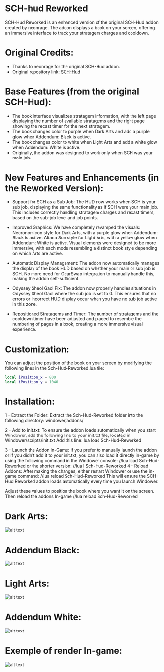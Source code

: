 # SCH-hud Reworked

SCH-Hud Reworked is an enhanced version of the original SCH-Hud addon created by neonrage. The addon displays a book on your screen, offering an immersive interface to track your stratagem charges and cooldown.

# Original Credits:

- Thanks to neonrage for the original SCH-Hud addon.
- Original repository link: [SCH-Hud](https://github.com/neon-rage/sch-hud)

# Base Features (from the original SCH-Hud):

- The book interface visualizes stratagem information, with the left page displaying the number of available stratagems and the right page showing the recast timer for the next stratagem.
- The book changes color to purple when Dark Arts and add a purple glow when Addendum: Black is active.
- The book changes color to white when Light Arts and add a white glow when Addendum: White is active.
- Originally, the addon was designed to work only when SCH was your main job.

# New Features and Enhancements (in the Reworked Version):

- Support for SCH as a Sub Job:
  The HUD now works when SCH is your sub job, displaying the same functionality as if SCH were your main job. This includes correctly handling stratagem charges and recast timers, based on the sub-job level and job points.

- Improved Graphics:
  We have completely revamped the visuals:
  Necronomicon style for Dark Arts, with a purple glow when Addendum: Black is active.
  Altana Sun style for Light Arts, with a yellow glow when Addendum: White is active.
  Visual elements were designed to be more immersive, with each mode resembling a distinct book style depending on which Arts are active.

- Automatic Display Management:
  The addon now automatically manages the display of the book HUD based on whether your main or sub job is SCH.
  No more need for GearSwap integration to manually handle this, making the addon self-sufficient.

- Odyssey Sheol Gaol Fix:
  The addon now properly handles situations in Odyssey Sheol Gaol where the sub job is set to 0. This ensures that no errors or incorrect HUD display occur when you have no sub job active in this zone.

- Repositioned Stratagems and Timer:
  The number of stratagems and the cooldown timer have been adjusted and placed to resemble the numbering of pages in a book, creating a more immersive visual experience.

# Customization:

You can adjust the position of the book on your screen by modifying the following lines in the Sch-Hud-Reworked.lua file:

```lua
local iPosition_x = 800
local iPosition_y = 1040
```

# Installation:

1 - Extract the Folder:
Extract the Sch-Hud-Reworked folder into the following directory:
windower/addons/

2 - Add to init.txt:
To ensure the addon loads automatically when you start Windower, add the following line to your init.txt file, located in:
Windower/scripts/init.txt
Add this line:
lua load Sch-Hud-Reworked

3 - Launch the Addon in-Game:
If you prefer to manually launch the addon or if you didn't add it to your init.txt, you can also load it directly in-game by using the following command in the Windower console:
//lua load Sch-Hud-Reworked
or the shorter version:
//lua l Sch-Hud-Reworked
4 - Reload Addons:
After making the changes, either restart Windower or use the in-game command:
//lua reload Sch-Hud-Reworked
This will ensure the SCH-Hud Reworked addon loads automatically every time you launch Windower.

Adjust these values to position the book where you want it on the screen.
Then reload the addons In-game
//lua reload Sch-Hud-Reworked

# Dark Arts:

![alt text](https://i.imgur.com/8rAO6CH.png)

# Addendum Black:

![alt text](https://i.imgur.com/SIti4Qg.png)

# Light Arts:

![alt text](https://i.imgur.com/EOPaFdY.png)

# Addendum White:

![alt text](https://i.imgur.com/dxxXET8.png)

# Exemple of render In-game:

![alt text](https://i.imgur.com/ChfPOJc.png)
